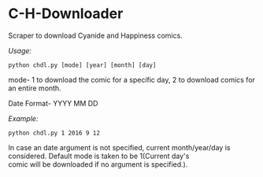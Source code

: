 # C-H-Downloader
Scraper to download Cyanide and Happiness comics. 

*Usage:*
```
python chdl.py [mode] [year] [month] [day]
```
mode- 1 to download the comic for a specific day, 2 to download comics for an entire month.

Date Format- YYYY MM DD

*Example:*
```
python chdl.py 1 2016 9 12
```

In case an date argument is not specified, current month/year/day is considered. Default mode is taken to be 1(Current day's  
comic will be downloaded if no argument is specified.).
